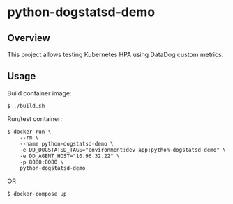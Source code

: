 # python-dogstatsd-demo

## Overview
This project allows testing Kubernetes HPA using DataDog custom metrics.

## Usage
Build container image:
```
$ ./build.sh
```
Run/test container:
```
$ docker run \
	--rm \
	--name python-dogstatsd-demo \
	-e DD_DOGSTATSD_TAGS="environment:dev app:python-dogstatsd-demo" \
	-e DD_AGENT_HOST="10.96.32.22" \
	-p 8080:8080 \
	python-dogstatsd-demo
```

OR
```
$ docker-compose up
```
